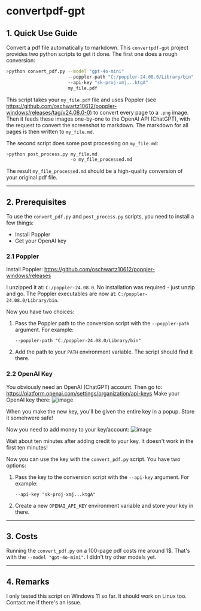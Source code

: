 # convertpdf-gpt

## 1. Quick Use Guide

Convert a pdf file automatically to markdown. This `convertpdf-gpt` project provides two python scripts to get it done. The first one does a rough conversion:

```sh
>python convert_pdf.py --model "gpt-4o-mini"
                       --poppler-path "C:/poppler-24.08.0/Library/bin"
                       --api-key "sk-proj-xmj...ktgA"
                       my_file.pdf
```
This script takes your `my_file.pdf` file and uses Poppler (see https://github.com/oschwartz10612/poppler-windows/releases/tag/v24.08.0-0) to convert every page to a `.png` image. Then it feeds these images one-by-one to the OpenAI API (ChatGPT), with the request to convert the screenshot to markdown. The markdown for all pages is then written to `my_file.md`.

The second script does some post processing on `my_file.md`:

```sh
>python post_process.py my_file.md
                        -o my_file_processed.md
```

The result `my_file_processed.md` should be a high-quality conversion of your original pdf file.

---

## 2. Prerequisites

To use the `convert_pdf.py` and `post_process.py` scripts, you need to install a few things:
- Install Poppler
- Get your OpenAI key

### 2.1 Poppler
Install Poppler:
https://github.com/oschwartz10612/poppler-windows/releases

I unzipped it at: `C:/poppler-24.08.0`. No installation was required - just unzip and go. The Poppler executables are now at:
`C:/poppler-24.08.0/Library/bin`.

Now you have two choices:

1. Pass the Poppler path to the conversion script with the `--poppler-path` argument. For example:
   ```
   --poppler-path "C:/poppler-24.08.0/Library/bin"
   ```

2. Add the path to your `PATH` environment variable. The script should find it there.

### 2.2 OpenAI Key
You obviously need an OpenAI (ChatGPT) account. Then go to:
https://platform.openai.com/settings/organization/api-keys
Make your OpenAI key there:
![image](https://github.com/user-attachments/assets/bdd28897-5793-4992-afb1-7ba49421a80c)

When you make the new key, you'll be given the entire key in a popup. Store it somehwere safe!

Now you need to add money to your key/account:
![image](https://github.com/user-attachments/assets/ec716931-a8d8-4314-b06a-f79ca148005b)

Wait about ten minutes after adding credit to your key. It doesn't work in the first ten minutes!

Now you can use the key with the `convert_pdf.py` script. You have two options:

1. Pass the key to the conversion script with the `--api-key` argument. For example:
   ```
   --api-key "sk-proj-xmj...ktgA"
   ```

2. Create a new `OPENAI_API_KEY` environment variable and store your key in there.

---

## 3. Costs

Running the `convert_pdf.py` on a 100-page pdf costs me around 1$. That's with the `--model "gpt-4o-mini"`. I didn't try other models yet.

---

## 4. Remarks

I only tested this script on Windows 11 so far. It should work on Linux too. Contact me if there's an issue.
